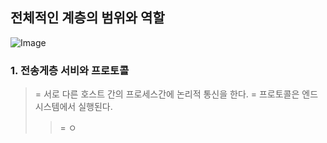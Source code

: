 ## 전체적인 계층의 범위와 역할
![Image](https://github.com/user-attachments/assets/5d51ff50-c339-4930-b21d-c3604f27b312)

### 1. 전송게층 서비와 프로토콜
> = 서로 다른 호스트 간의 프로세스간에 논리적 통신을 한다. 
= 프로토콜은 엔드 시스템에서 실행된다.
>> = ㅇ

